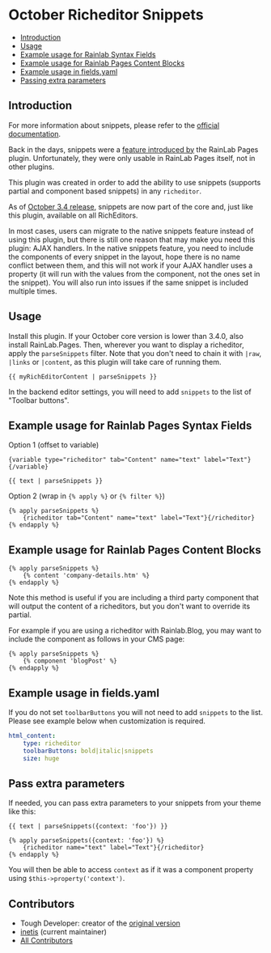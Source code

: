 # October Richeditor Snippets

- [Introduction](#introduction)
- [Usage](#usage)
- [Example usage for Rainlab Syntax Fields](#syntaxFields)
- [Example usage for Rainlab Pages Content Blocks](#contentBlocks)
- [Example usage in fields.yaml](#fields)
- [Passing extra parameters](#extraParameters)

<a name="introduction"></a>
## Introduction

For more information about snippets, please refer to the [official documentation](https://docs.octobercms.com/3.x/cms/themes/snippets.html).

Back in the days, snippets were a [feature introduced by](https://octobercms.com/blog/post/introducing-snippets) the RainLab Pages plugin. Unfortunately, they were only usable in RainLab Pages itself, not in other plugins.

This plugin was created in order to add the ability to use snippets (supports partial and component based snippets) in any `richeditor`.

As of [October 3.4 release](https://octobercms.com/support/article/rn-35), snippets are now part of the core and, just like this plugin, available on all RichEditors.

In most cases, users can migrate to the native snippets feature instead of using this plugin, but there is still one reason that may make you need this plugin: AJAX handlers. In the native snippets feature, you need to include the components of every snippet in the layout, hope there is no name conflict between them, and this will not work if your AJAX handler uses a property (it will run with the values from the component, not the ones set in the snippet). You will also run into issues if the same snippet is included multiple times.

<a name="usage"></a>
## Usage
Install this plugin. If your October core version is lower than 3.4.0, also install RainLab.Pages. Then, wherever you want to display a richeditor, apply the `parseSnippets` filter. Note that you don't need to chain it with `|raw`, `|links` or `|content`, as this plugin will take care of running them.
```twig
{{ myRichEditorContent | parseSnippets }}
```

In the backend editor settings, you will need to add `snippets` to the list of "Toolbar buttons".

<a name="syntaxFields"></a>
## Example usage for Rainlab Pages Syntax Fields

Option 1 (offset to variable)
```twig
{variable type="richeditor" tab="Content" name="text" label="Text"}{/variable}

{{ text | parseSnippets }}
```

Option 2 (wrap in `{% apply %}` or `{% filter %}`)
```twig
{% apply parseSnippets %}
    {richeditor tab="Content" name="text" label="Text"}{/richeditor}
{% endapply %}
```

<a name="contentBlocks"></a>
## Example usage for Rainlab Pages Content Blocks

```twig
{% apply parseSnippets %}
    {% content 'company-details.htm' %}
{% endapply %}
```

Note this method is useful if you are including a third party component that will output the content of a richeditors, but you don't want to override its partial.

For example if you are using a richeditor with Rainlab.Blog, you may want to include the component as follows in your CMS page:
```twig
{% apply parseSnippets %}
    {% component 'blogPost' %}
{% endapply %}
```

<a name="fields"></a>
## Example usage in fields.yaml

If you do not set `toolbarButtons` you will not need to add `snippets` to the list. Please see example below when customization is required.

```yaml
html_content:
    type: richeditor
    toolbarButtons: bold|italic|snippets
    size: huge
```

<a name="extraParameters"></a>
## Pass extra parameters
If needed, you can pass extra parameters to your snippets from your theme like this:
```twig
{{ text | parseSnippets({context: 'foo'}) }}
```
```twig
{% apply parseSnippets({context: 'foo'}) %}
    {richeditor name="text" label="Text"}{/richeditor}
{% endapply %}
```

You will then be able to access `context` as if it was a component property using `$this->property('context')`.

## Contributors
- Tough Developer: creator of the [original version](https://github.com/toughdeveloper/oc-richeditorsnippets-plugin)
- [inetis](https://inetis.ch) (current maintainer)
- [All Contributors](https://github.com/inetis-ch/oc-richeditorsnippets-plugin/graphs/contributors)
